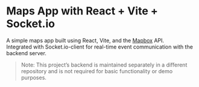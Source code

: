 # Maps App with React + Vite + Socket.io

A simple maps app built using React, Vite, and the [Mapbox](https://www.mapbox.com/) API.  
Integrated with Socket.io-client for real-time event communication with the backend server.

> Note: This project’s backend is maintained separately in a different repository and is not required for basic functionality or demo purposes.